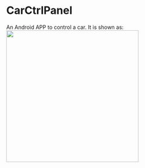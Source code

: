 # CarCtrlPanel
An Android APP to control a car. It is shown as:  
<img src="https://github.com/xiehongfeng100/CarCtrlPanel/raw/master/screenshots/user-interface.jpg" width="350">